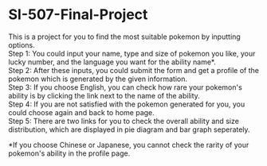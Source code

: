 # SI-507-Final-Project
This is a project for you to find the most suitable pokemon by inputting options.</br>
Step 1: You could input your name, type and size of pokemon you like, your lucky number, and the language you want for the ability name*.</br>
Step 2: After these inputs, you could submit the form and get a profile of the pokemon which is generated by the given information.</br>
Step 3: If you choose English, you can check how rare your pokemon's ability is by clicking the link next to the name of the ability.</br>
Step 4: If you are not satisfied with the pokemon generated for you, you could choose again and back to home page.</br>
Step 5: There are two links for you to check the overall ability and size distribution, which are displayed in pie diagram and bar graph seperately.</br>



*If you choose Chinese or Japanese, you cannot check the rarity of your pokemon's ability in the profile page.
